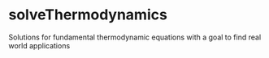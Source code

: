 # solveThermodynamics
Solutions for fundamental thermodynamic equations with a goal to find real world applications
